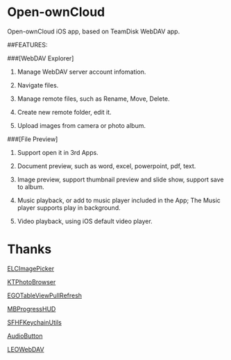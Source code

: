 # Open-ownCloud


Open-ownCloud iOS app, based on TeamDisk WebDAV app.

##FEATURES:

###[WebDAV Explorer]
1. Manage WebDAV server account infomation.

2. Navigate files.

3. Manage remote files, such as Rename, Move, Delete.

4. Create new remote folder, edit it.

5. Upload images from camera or photo album.

###[File Preview]

1. Support open it in 3rd Apps.

2. Document preview, such as word, excel, powerpoint, pdf, text.

3. Image preview, support thumbnail preview and slide show, support save to album.

4. Music playback, or add to music player included in the App; The Music player supports play in background.

5. Video playback, using iOS default video player.



# Thanks

[ELCImagePicker](https://github.com/elc/ELCImagePickerController)

[KTPhotoBrowser](https://github.com/kirbyt/KTPhotoBrowser)

[EGOTableViewPullRefresh](https://github.com/enormego/EGOTableViewPullRefresh)

[MBProgressHUD](https://github.com/jdg/MBProgressHUD)

[SFHFKeychainUtils](https://github.com/kamiro/SFHFKeychainUtils)

[AudioButton](https://github.com/marshluca/AudioPlayer)

[LEOWebDAV](https://github.com/leyleo/leowebdav)


